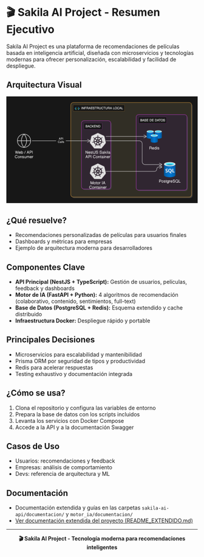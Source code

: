 # 🎬 Sakila AI Project - Resumen Ejecutivo

Sakila AI Project es una plataforma de recomendaciones de películas basada en inteligencia artificial, diseñada con microservicios y tecnologías modernas para ofrecer personalización, escalabilidad y facilidad de despliegue.

## Arquitectura Visual

<p align="center">
  <img src="./arquitectura.png" alt="Arquitectura Sakila AI" width="600"/>
</p>

## ¿Qué resuelve?
- Recomendaciones personalizadas de películas para usuarios finales
- Dashboards y métricas para empresas
- Ejemplo de arquitectura moderna para desarrolladores

## Componentes Clave
- **API Principal (NestJS + TypeScript):** Gestión de usuarios, películas, feedback y dashboards
- **Motor de IA (FastAPI + Python):** 4 algoritmos de recomendación (colaborativo, contenido, sentimientos, full-text)
- **Base de Datos (PostgreSQL + Redis):** Esquema extendido y cache distribuido
- **Infraestructura Docker:** Despliegue rápido y portable

## Principales Decisiones
- Microservicios para escalabilidad y mantenibilidad
- Prisma ORM por seguridad de tipos y productividad
- Redis para acelerar respuestas
- Testing exhaustivo y documentación integrada

## ¿Cómo se usa?
1. Clona el repositorio y configura las variables de entorno
2. Prepara la base de datos con los scripts incluidos
3. Levanta los servicios con Docker Compose
4. Accede a la API y a la documentación Swagger

## Casos de Uso
- Usuarios: recomendaciones y feedback
- Empresas: análisis de comportamiento
- Devs: referencia de arquitectura y ML

## Documentación
- Documentación extendida y guías en las carpetas `sakila-ai-api/documentacion/` y `motor_ia/documentacion/`
- [Ver documentación extendida del proyecto (README_EXTENDIDO.md)](./README_EXTENDIDO.md)

---
<p align="center">
  <strong>🎬 Sakila AI Project - Tecnología moderna para recomendaciones inteligentes</strong>
</p>


